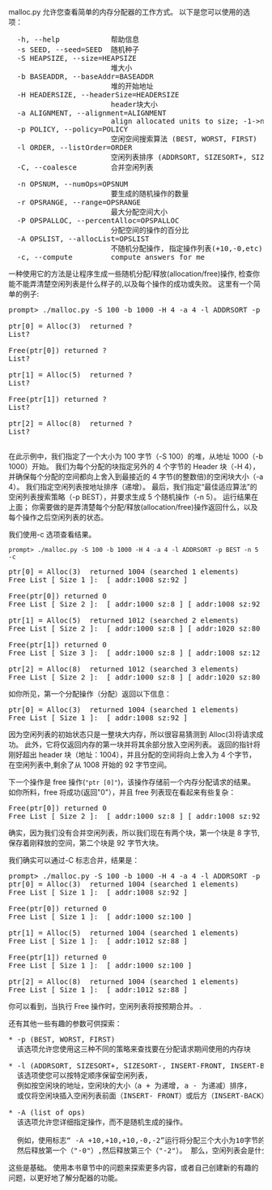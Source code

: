 malloc.py 允许您查看简单的内存分配器的工作方式。 以下是您可以使用的选项：

<pre>
  -h, --help            帮助信息
  -s SEED, --seed=SEED  随机种子
  -S HEAPSIZE, --size=HEAPSIZE
                        堆大小
  -b BASEADDR, --baseAddr=BASEADDR
                        堆的开始地址
  -H HEADERSIZE, --headerSize=HEADERSIZE
                        header块大小
  -a ALIGNMENT, --alignment=ALIGNMENT
                        align allocated units to size; -1->no align
  -p POLICY, --policy=POLICY
                        空闲空间搜索算法 (BEST, WORST, FIRST)
  -l ORDER, --listOrder=ORDER
                        空闲列表排序 (ADDRSORT, SIZESORT+, SIZESORT-, INSERT-FRONT, INSERT-BACK)
  -C, --coalesce        合并空闲列表

  -n OPSNUM, --numOps=OPSNUM
                        要生成的随机操作的数量
  -r OPSRANGE, --range=OPSRANGE
                        最大分配空间大小
  -P OPSPALLOC, --percentAlloc=OPSPALLOC
                        分配空间的操作的百分比
  -A OPSLIST, --allocList=OPSLIST
                        不随机分配操作, 指定操作列表(+10,-0,etc)
  -c, --compute         compute answers for me
</pre>

一种使用它的方法是让程序生成一些随机分配/释放(allocation/free)操作,
检查你能不能弄清楚空闲列表是什么样子的,以及每个操作的成功或失败。
这里有一个简单的例子:

<pre>
prompt> ./malloc.py -S 100 -b 1000 -H 4 -a 4 -l ADDRSORT -p BEST -n 5 

ptr[0] = Alloc(3)  returned ?
List?

Free(ptr[0]) returned ?
List?

ptr[1] = Alloc(5)  returned ?
List?

Free(ptr[1]) returned ?
List?

ptr[2] = Alloc(8)  returned ?
List?

</pre>

在此示例中，我们指定了一个大小为 100 字节（-S 100）的堆，从地址 1000（-b 1000）开始。 
我们为每个分配的块指定另外的 4 个字节的 Header 块（-H 4），
并确保每个分配的空间都向上舍入到最接近的 4 字节(的整数倍)的空闲块大小（-a 4）。 
我们指定空闲列表按地址排序（递增）。 
最后，我们指定“最佳适应算法”的空闲列表搜索策略（-p BEST），并要求生成 5 个随机操作（-n 5）。
运行结果在上面； 你需要做的是弄清楚每个分配/释放(allocation/free)操作返回什么，以及每个操作之后空闲列表的状态。

我们使用-c 选项查看结果。
```shell script
prompt> ./malloc.py -S 100 -b 1000 -H 4 -a 4 -l ADDRSORT -p BEST -n 5 -c
```

<pre>
ptr[0] = Alloc(3)  returned 1004 (searched 1 elements)
Free List [ Size 1 ]:  [ addr:1008 sz:92 ]

Free(ptr[0]) returned 0
Free List [ Size 2 ]:  [ addr:1000 sz:8 ] [ addr:1008 sz:92 ]

ptr[1] = Alloc(5)  returned 1012 (searched 2 elements)
Free List [ Size 2 ]:  [ addr:1000 sz:8 ] [ addr:1020 sz:80 ]

Free(ptr[1]) returned 0
Free List [ Size 3 ]:  [ addr:1000 sz:8 ] [ addr:1008 sz:12 ] [ addr:1020 sz:80 ]

ptr[2] = Alloc(8)  returned 1012 (searched 3 elements)
Free List [ Size 2 ]:  [ addr:1000 sz:8 ] [ addr:1020 sz:80 ]
</pre>


如你所见，第一个分配操作（分配）返回以下信息：
<pre>
ptr[0] = Alloc(3)  returned 1004 (searched 1 elements)
Free List [ Size 1 ]:  [ addr:1008 sz:92 ]
</pre>

因为空闲列表的初始状态只是一整块大内存，所以很容易猜测到 Alloc(3)将请求成功。
此外，它将仅返回内存的第一块并将其余部分放入空闲列表。 
返回的指针将刚好超出 header 块（地址：1004），并且分配的空间将向上舍入为 4 个字节，
在空闲列表中,剩余了从 1008 开始的 92 字节空间。

下一个操作是 free 操作(`"ptr [0]"`)，该操作存储前一个内存分配请求的结果。
如你所料，free 将成功(返回"0"），并且 free 列表现在看起来有些复杂：

<pre>
Free(ptr[0]) returned 0
Free List [ Size 2 ]:  [ addr:1000 sz:8 ] [ addr:1008 sz:92 ]
</pre>

确实，因为我们没有合并空闲列表，所以我们现在有两个块，第一个块是 8 字节,保存着刚释放的空间，第二个块是 92 字节大块。

我们确实可以通过-C 标志合并，结果是：

<pre>
prompt> ./malloc.py -S 100 -b 1000 -H 4 -a 4 -l ADDRSORT -p BEST -n 5 -c -C
ptr[0] = Alloc(3)  returned 1004 (searched 1 elements)
Free List [ Size 1 ]:  [ addr:1008 sz:92 ]

Free(ptr[0]) returned 0
Free List [ Size 1 ]:  [ addr:1000 sz:100 ]

ptr[1] = Alloc(5)  returned 1004 (searched 1 elements)
Free List [ Size 1 ]:  [ addr:1012 sz:88 ]

Free(ptr[1]) returned 0
Free List [ Size 1 ]:  [ addr:1000 sz:100 ]

ptr[2] = Alloc(8)  returned 1004 (searched 1 elements)
Free List [ Size 1 ]:  [ addr:1012 sz:88 ]
</pre>

你可以看到，当执行 Free 操作时，空闲列表将按预期合并。
.

还有其他一些有趣的参数可供探索：
<pre>
* -p (BEST, WORST, FIRST)
  该选项允许您使用这三种不同的策略来查找要在分配请求期间使用的内存块

* -l (ADDRSORT, SIZESORT+, SIZESORT-, INSERT-FRONT, INSERT-BACK)
  该选项使您可以按特定顺序保留空闲列表，
  例如按空闲块的地址，空闲块的大小（a + 为递增, a - 为递减）排序，
  或仅将空闲块插入空闲列表前面（INSERT- FRONT）或后方（INSERT-BACK）。

* -A (list of ops)
  该选项允许您详细指定操作，而不是随机生成的操作。

  例如，使用标志“ -A +10,+10,+10,-0,-2”运行将分配三个大小为10字节的块（包括Header块），
  然后释放第一个（"-0"）,然后释放第三个（"-2"）。 那么，空闲列表会是什么样？
</pre>
 
这些是基础。 使用本书章节中的问题来探索更多内容，或者自己创建新的有趣的问题，以更好地了解分配器的功能。





  

  
